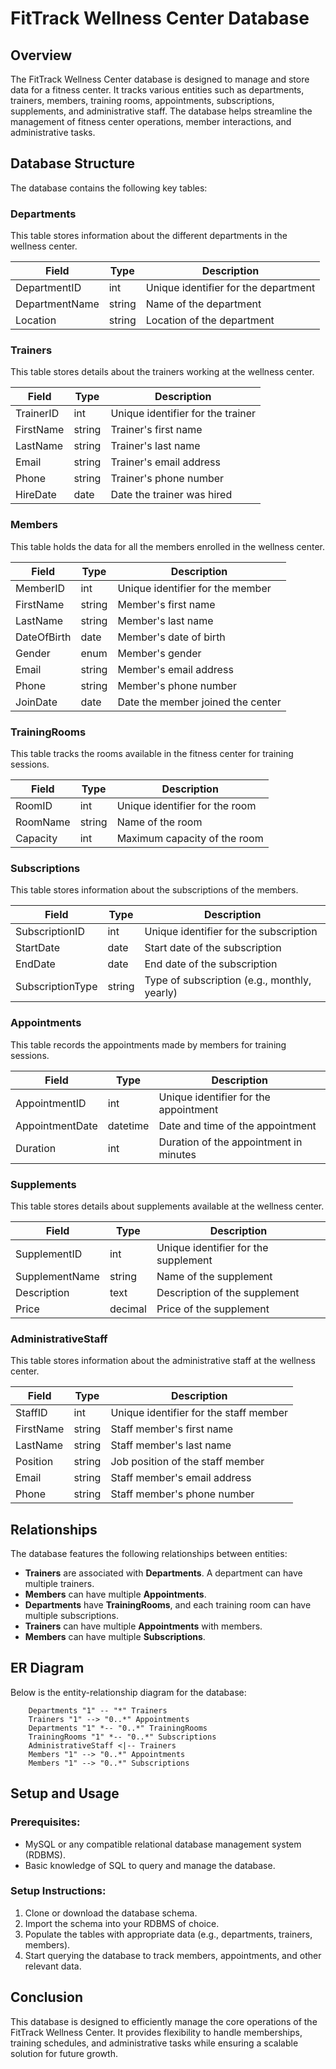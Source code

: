 
# FitTrack Wellness Center Database

## Overview

The FitTrack Wellness Center database is designed to manage and store data for a fitness center. It tracks various entities such as departments, trainers, members, training rooms, appointments, subscriptions, supplements, and administrative staff. The database helps streamline the management of fitness center operations, member interactions, and administrative tasks.

## Database Structure

The database contains the following key tables:

### **Departments**

This table stores information about the different departments in the wellness center.

| Field          | Type   | Description                          |
| -------------- | ------ | ------------------------------------ |
| DepartmentID   | int    | Unique identifier for the department |
| DepartmentName | string | Name of the department               |
| Location       | string | Location of the department           |

### **Trainers**

This table stores details about the trainers working at the wellness center.

| Field     | Type   | Description                       |
| --------- | ------ | --------------------------------- |
| TrainerID | int    | Unique identifier for the trainer |
| FirstName | string | Trainer's first name              |
| LastName  | string | Trainer's last name               |
| Email     | string | Trainer's email address           |
| Phone     | string | Trainer's phone number            |
| HireDate  | date   | Date the trainer was hired        |

### **Members**

This table holds the data for all the members enrolled in the wellness center.

| Field       | Type   | Description                       |
| ----------- | ------ | --------------------------------- |
| MemberID    | int    | Unique identifier for the member  |
| FirstName   | string | Member's first name               |
| LastName    | string | Member's last name                |
| DateOfBirth | date   | Member's date of birth            |
| Gender      | enum   | Member's gender                   |
| Email       | string | Member's email address            |
| Phone       | string | Member's phone number             |
| JoinDate    | date   | Date the member joined the center |

### **TrainingRooms**

This table tracks the rooms available in the fitness center for training sessions.

| Field    | Type   | Description                    |
| -------- | ------ | ------------------------------ |
| RoomID   | int    | Unique identifier for the room |
| RoomName | string | Name of the room               |
| Capacity | int    | Maximum capacity of the room   |

### **Subscriptions**

This table stores information about the subscriptions of the members.

| Field            | Type   | Description                                  |
| ---------------- | ------ | -------------------------------------------- |
| SubscriptionID   | int    | Unique identifier for the subscription       |
| StartDate        | date   | Start date of the subscription               |
| EndDate          | date   | End date of the subscription                 |
| SubscriptionType | string | Type of subscription (e.g., monthly, yearly) |

### **Appointments**

This table records the appointments made by members for training sessions.

| Field           | Type     | Description                            |
| --------------- | -------- | -------------------------------------- |
| AppointmentID   | int      | Unique identifier for the appointment  |
| AppointmentDate | datetime | Date and time of the appointment       |
| Duration        | int      | Duration of the appointment in minutes |

### **Supplements**

This table stores details about supplements available at the wellness center.

| Field          | Type    | Description                          |
| -------------- | ------- | ------------------------------------ |
| SupplementID   | int     | Unique identifier for the supplement |
| SupplementName | string  | Name of the supplement               |
| Description    | text    | Description of the supplement        |
| Price          | decimal | Price of the supplement              |

### **AdministrativeStaff**

This table stores information about the administrative staff at the wellness center.

| Field     | Type   | Description                            |
| --------- | ------ | -------------------------------------- |
| StaffID   | int    | Unique identifier for the staff member |
| FirstName | string | Staff member's first name              |
| LastName  | string | Staff member's last name               |
| Position  | string | Job position of the staff member       |
| Email     | string | Staff member's email address           |
| Phone     | string | Staff member's phone number            |

## Relationships

The database features the following relationships between entities:

- **Trainers** are associated with **Departments**. A department can have multiple trainers.
- **Members** can have multiple **Appointments**.
- **Departments** have **TrainingRooms**, and each training room can have multiple subscriptions.
- **Trainers** can have multiple **Appointments** with members.
- **Members** can have multiple **Subscriptions**.

## ER Diagram

Below is the entity-relationship diagram for the database:

```
    Departments "1" -- "*" Trainers
    Trainers "1" --> "0..*" Appointments
    Departments "1" *-- "0..*" TrainingRooms
    TrainingRooms "1" *-- "0..*" Subscriptions
    AdministrativeStaff <|-- Trainers
    Members "1" --> "0..*" Appointments
    Members "1" --> "0..*" Subscriptions
```

## Setup and Usage

### Prerequisites:

- MySQL or any compatible relational database management system (RDBMS).
- Basic knowledge of SQL to query and manage the database.

### Setup Instructions:

1. Clone or download the database schema.
2. Import the schema into your RDBMS of choice.
3. Populate the tables with appropriate data (e.g., departments, trainers, members).
4. Start querying the database to track members, appointments, and other relevant data.

## Conclusion

This database is designed to efficiently manage the core operations of the FitTrack Wellness Center. It provides flexibility to handle memberships, training schedules, and administrative tasks while ensuring a scalable solution for future growth.
